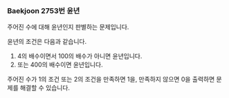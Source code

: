 ###  Baekjoon 2753번 윤년

주어진 수에 대해 윤년인지 판별하는 문제입니다.

윤년의 조건은 다음과 같습니다.

1.  4의 배수이면서 100의 배수가 아니면 윤년입니다.
2.  또는 400의 배수이면 윤년입니다.

주어진 수가 1의 조건 또는 2의 조건을 만족하면 1을, 만족하지 않으면 0을 출력하면 문제를 해결할 수 있습니다.